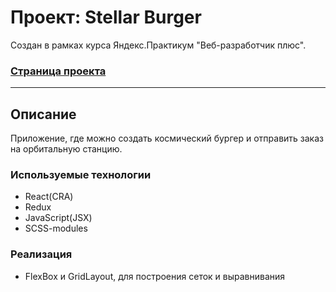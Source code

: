 # Проект: Stellar Burger
Cоздан в рамках курса Яндекс.Практикум "Веб-разработчик плюс".
### __[Страница проекта](https://dannylawn.github.io/react-burger "Перейти на сайт")__ 
------
 
## Описание
Приложение, где можно создать космический бургер и отправить заказ на орбитальную станцию. 
 

### Используемые технологии
- React(CRA)
- Redux
- JavaScript(JSX)
- SCSS-modules

### Реализация
- FlexBox и GridLayout, для построения сеток и выравнивания
 

